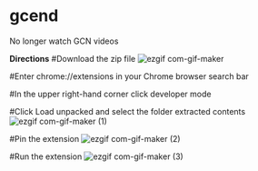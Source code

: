 # gcend
No longer watch GCN videos

**Directions**
#Download the zip file
![ezgif com-gif-maker](https://user-images.githubusercontent.com/25407635/190865512-6540a769-d4cc-459f-b93b-98416089e091.gif)

#Enter chrome://extensions in your Chrome browser search bar

#In the upper right-hand corner click developer mode

#Click Load unpacked and select the folder extracted contents
![ezgif com-gif-maker (1)](https://user-images.githubusercontent.com/25407635/190865686-e7621fc1-9145-45d3-8db3-b20c39b35599.gif)

#Pin the extension
![ezgif com-gif-maker (2)](https://user-images.githubusercontent.com/25407635/190865762-342e3f22-fc90-45fd-89f7-f4bbfb39da5b.gif)

#Run the extension
![ezgif com-gif-maker (3)](https://user-images.githubusercontent.com/25407635/190865784-c81ca3b8-b2eb-4967-bfc9-119f3de05900.gif)
